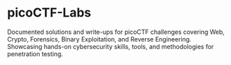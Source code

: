 # picoCTF-Labs
Documented solutions and write-ups for picoCTF challenges covering Web, Crypto, Forensics, Binary Exploitation, and Reverse Engineering. Showcasing hands-on cybersecurity skills, tools, and methodologies for penetration testing.
